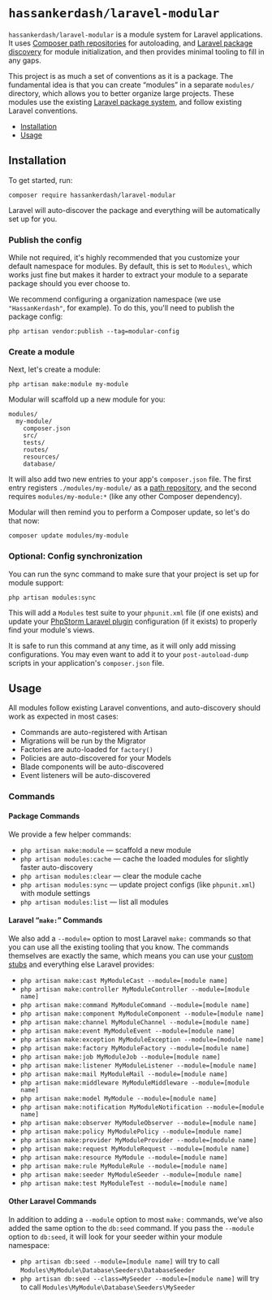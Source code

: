 # `hassankerdash/laravel-modular`

`hassankerdash/laravel-modular` is a module system for Laravel applications. It uses
[Composer path repositories](https://getcomposer.org/doc/05-repositories.md#path) for autoloading, 
and [Laravel package discovery](https://laravel.com/docs/7.x/packages#package-discovery) for module
initialization, and then provides minimal tooling to fill in any gaps.

This project is as much a set of conventions as it is a package. The fundamental idea
is that you can create “modules” in a separate `modules/` directory, which allows you to
better organize large projects. These modules use the existing 
[Laravel package system](https://laravel.com/docs/7.x/packages), and follow existing Laravel
conventions.

- [Installation](#installation)
- [Usage](#usage)

## Installation

To get started, run:

```shell script
composer require hassankerdash/laravel-modular
``` 

Laravel will auto-discover the package and everything will be automatically set up for you.

### Publish the config

While not required, it's highly recommended that you customize your default namespace
for modules. By default, this is set to `Modules\`, which works just fine but makes it
harder to extract your module to a separate package should you ever choose to.

We recommend configuring a organization namespace (we use `"HassanKerdash"`, for example).
To do this, you'll need to publish the package config:

```shell script
php artisan vendor:publish --tag=modular-config
```

### Create a module

Next, let's create a module:

```shell script
php artisan make:module my-module 
```

Modular will scaffold up a new module for you:

```
modules/
  my-module/
    composer.json
    src/
    tests/
    routes/
    resources/
    database/
```

It will also add two new entries to your app's `composer.json` file. The first entry registers
`./modules/my-module/` as a [path repository](https://getcomposer.org/doc/05-repositories.md#path),
and the second requires `modules/my-module:*` (like any other Composer dependency).

Modular will then remind you to perform a Composer update, so let's do that now:

```shell script
composer update modules/my-module
```

### Optional: Config synchronization

You can run the sync command to make sure that your project is set up
for module support:

```shell script
php artisan modules:sync
```

This will add a `Modules` test suite to your `phpunit.xml` file (if one exists)
and update your [PhpStorm Laravel plugin](https://plugins.jetbrains.com/plugin/7532-laravel)
configuration (if it exists) to properly find your module's views.

It is safe to run this command at any time, as it will only add missing configurations.
You may even want to add it to your `post-autoload-dump` scripts in your application's
`composer.json` file.

## Usage

All modules follow existing Laravel conventions, and auto-discovery 
should work as expected in most cases:

- Commands are auto-registered with Artisan
- Migrations will be run by the Migrator
- Factories are auto-loaded for `factory()`
- Policies are auto-discovered for your Models
- Blade components will be auto-discovered
- Event listeners will be auto-discovered

### Commands

#### Package Commands

We provide a few helper commands:

- `php artisan make:module`  — scaffold a new module
- `php artisan modules:cache` — cache the loaded modules for slightly faster auto-discovery
- `php artisan modules:clear` — clear the module cache
- `php artisan modules:sync`  — update project configs (like `phpunit.xml`) with module settings
- `php artisan modules:list`  — list all modules

#### Laravel “`make:`” Commands

We also add a `--module=` option to most Laravel `make:` commands so that you can
use all the existing tooling that you know. The commands themselves are exactly the
same, which means you can use your [custom stubs](https://laravel.com/docs/7.x/artisan#stub-customization)
and everything else Laravel provides:

- `php artisan make:cast MyModuleCast --module=[module name]`
- `php artisan make:controller MyModuleController --module=[module name]`
- `php artisan make:command MyModuleCommand --module=[module name]`
- `php artisan make:component MyModuleComponent --module=[module name]`
- `php artisan make:channel MyModuleChannel --module=[module name]`
- `php artisan make:event MyModuleEvent --module=[module name]`
- `php artisan make:exception MyModuleException --module=[module name]`
- `php artisan make:factory MyModuleFactory --module=[module name]`
- `php artisan make:job MyModuleJob --module=[module name]`
- `php artisan make:listener MyModuleListener --module=[module name]`
- `php artisan make:mail MyModuleMail --module=[module name]`
- `php artisan make:middleware MyModuleMiddleware --module=[module name]`
- `php artisan make:model MyModule --module=[module name]`
- `php artisan make:notification MyModuleNotification --module=[module name]`
- `php artisan make:observer MyModuleObserver --module=[module name]`
- `php artisan make:policy MyModulePolicy --module=[module name]`
- `php artisan make:provider MyModuleProvider --module=[module name]`
- `php artisan make:request MyModuleRequest --module=[module name]`
- `php artisan make:resource MyModule --module=[module name]`
- `php artisan make:rule MyModuleRule --module=[module name]`
- `php artisan make:seeder MyModuleSeeder --module=[module name]`
- `php artisan make:test MyModuleTest --module=[module name]`

#### Other Laravel Commands

In addition to adding a `--module` option to most `make:` commands, we’ve also added the same
option to the `db:seed` command. If you pass the `--module` option to `db:seed`, it will look
for your seeder within your module namespace:

- `php artisan db:seed --module=[module name]` will try to call `Modules\MyModule\Database\Seeders\DatabaseSeeder`
- `php artisan db:seed --class=MySeeder --module=[module name]` will try to call `Modules\MyModule\Database\Seeders\MySeeder`
